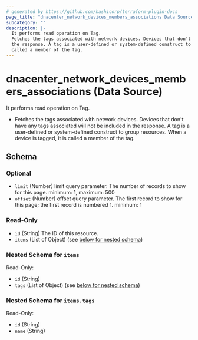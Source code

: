 ```yaml
---
# generated by https://github.com/hashicorp/terraform-plugin-docs
page_title: "dnacenter_network_devices_members_associations Data Source - terraform-provider-dnacenter"
subcategory: ""
description: |-
  It performs read operation on Tag.
  Fetches the tags associated with network devices. Devices that don't have any tags associated will not be included in
  the response. A tag is a user-defined or system-defined construct to group resources. When a device is tagged, it is
  called a member of the tag.
---
```


# dnacenter_network_devices_members_associations (Data Source)

It performs read operation on Tag.

- Fetches the tags associated with network devices. Devices that don't have any tags associated will not be included in
the response. A tag is a user-defined or system-defined construct to group resources. When a device is tagged, it is
called a member of the tag.



<!-- schema generated by tfplugindocs -->
## Schema

### Optional

- `limit` (Number) limit query parameter. The number of records to show for this page. minimum: 1, maximum: 500
- `offset` (Number) offset query parameter. The first record to show for this page; the first record is numbered 1. minimum: 1

### Read-Only

- `id` (String) The ID of this resource.
- `items` (List of Object) (see [below for nested schema](#nestedatt--items))

<a id="nestedatt--items"></a>
### Nested Schema for `items`

Read-Only:

- `id` (String)
- `tags` (List of Object) (see [below for nested schema](#nestedobjatt--items--tags))

<a id="nestedobjatt--items--tags"></a>
### Nested Schema for `items.tags`

Read-Only:

- `id` (String)
- `name` (String)
